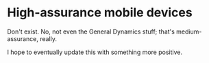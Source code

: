 # High-assurance mobile devices

Don't exist. No, not even the General Dynamics stuff; that's
medium-assurance, really.

I hope to eventually update this with something more positive.
